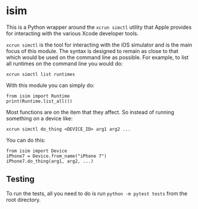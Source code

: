 # isim

This is a Python wrapper around the `xcrun simctl` utility that Apple provides for interacting with the various Xcode developer tools. 

`xcrun simctl` is the tool for interacting with the iOS simulator and is the main focus of this module. The syntax is designed to remain as close to that which would be used on the command line as possible. For example, to list all runtimes on the command line you would do:

    xcrun simctl list runtimes

With this module you can simply do:

    from isim import Runtime
    print(Runtime.list_all())

Most functions are on the item that they affect. So instead of running something on a device like:

    xcrun simctl do_thing <DEVICE_ID> arg1 arg2 ...

You can do this:

    from isim import Device
    iPhone7 = Device.from_name("iPhone 7")
    iPhone7.do_thing(arg1, arg2, ...)

## Testing

To run the tests, all you need to do is run `python -m pytest tests` from the root directory.
